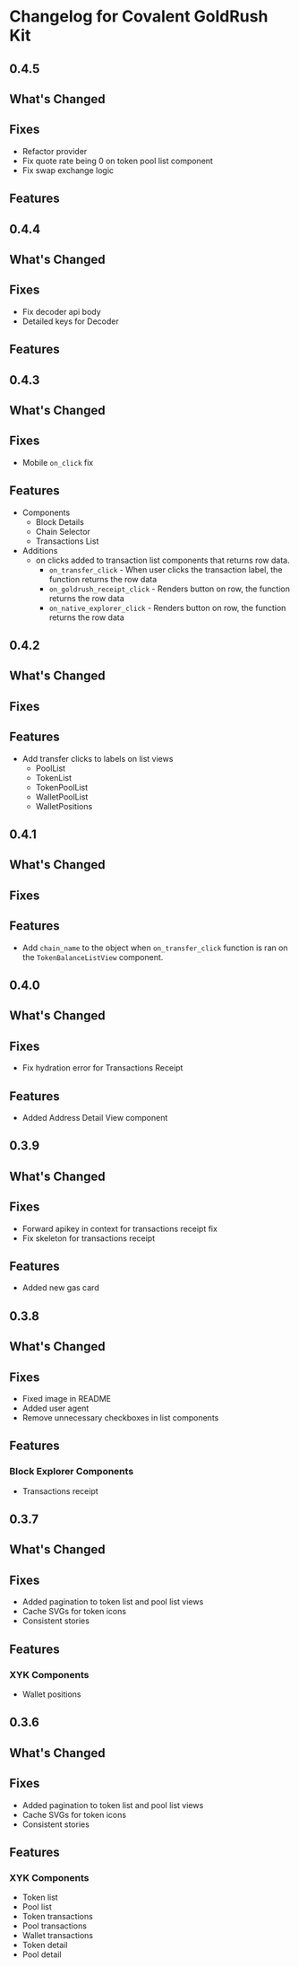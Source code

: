 # Changelog for Covalent GoldRush Kit

## 0.4.5

## What's Changed

## Fixes
- Refactor provider
- Fix quote rate being 0 on token pool list component
- Fix swap exchange logic

## Features

## 0.4.4

## What's Changed

## Fixes
- Fix decoder api body
- Detailed keys for Decoder

## Features

## 0.4.3

## What's Changed

## Fixes
- Mobile `on_click` fix

## Features
- Components
    - Block Details
    - Chain Selector
    - Transactions List
- Additions
    - on clicks added to transaction list components that returns row data.
        - `on_transfer_click` - When user clicks the transaction label, the function returns the row data
        - `on_goldrush_receipt_click` - Renders button on row, the function returns the row data
        - `on_native_explorer_click` - Renders button on row, the function returns the row data

## 0.4.2

## What's Changed

## Fixes

## Features
- Add transfer clicks to labels on list views
    - PoolList
    - TokenList
    - TokenPoolList
    - WalletPoolList
    - WalletPositions

## 0.4.1

## What's Changed

## Fixes

## Features
- Add `chain_name` to the object when `on_transfer_click` function is ran on the `TokenBalanceListView` component.

## 0.4.0

## What's Changed

## Fixes
- Fix hydration error for Transactions Receipt

## Features
- Added Address Detail View component

## 0.3.9

## What's Changed

## Fixes
- Forward apikey in context for transactions receipt fix
- Fix skeleton for transactions receipt

## Features
- Added new gas card

## 0.3.8

## What's Changed

## Fixes
- Fixed image in README
- Added user agent
- Remove unnecessary checkboxes in list components

## Features

### Block Explorer Components
- Transactions receipt

## 0.3.7

## What's Changed

## Fixes
- Added pagination to token list and pool list views
- Cache SVGs for token icons
- Consistent stories

## Features

### XYK Components
- Wallet positions

## 0.3.6

## What's Changed

## Fixes
- Added pagination to token list and pool list views
- Cache SVGs for token icons
- Consistent stories

## Features

### XYK Components
- Token list
- Pool list
- Token transactions
- Pool transactions
- Wallet transactions
- Token detail
- Pool detail